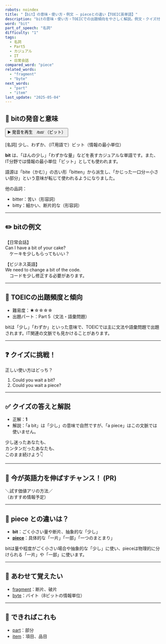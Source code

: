 ```yaml
---
robots: noindex
title: "【bit】の意味・使い方・例文 ― pieceとの違い【TOEIC英単語】"
description: "bitの意味・使い方・TOEICでの出題傾向をやさしく解説。例文・クイズ付きでpieceとの違いもわかりやすく学べます。"
word: "bit"
part_of_speech: "名詞"
difficulty: "1"
tags:
  - 名詞
  - Part5
  - カジュアル
  - IT
  - 日常会話
compared_word: "piece"
related_words:
  - "fragment"
  - "byte"
next_words:
  - "part"
  - "item"
last_update: "2025-05-04"
---
```


## 🔰 bitの発音と意味

<button class="play-audio" onclick="playTTS('bit')">
  <span class="play-audio-main">
    ▶️ 発音を再生　/bɪt/
  </span>
  <span class="play-audio-sub">
    （ビット）
  </span>
</button>

[名詞] 少し、わずか、（IT用語で）ビット（情報の最小単位）

**bit** は、「ほんの少し」「わずかな量」などを表すカジュアルな単語です。また、IT分野では情報の最小単位「ビット」としても使われます。

語源は「bite（かむ）」の古い形「bitten」から派生し、「かじった一口分＝小さい部分」という意味が転じて使われるようになりました。

他の品詞：  
- bitter：苦い（形容詞）
- bitty：細かい、断片的な（形容詞）

---

## ✏️ bitの例文

【日常会話】  
Can I have a bit of your cake?  
　ケーキを少しもらってもいい？

【ビジネス英語】  
We need to change a bit of the code.  
　コードを少し修正する必要があります。

---

## 🎯 TOEICの出題頻度と傾向

- 難易度：★☆☆☆☆
- 出題パート：Part 5（文法・語彙問題）

bitは「少し」「わずか」といった意味で、TOEICでは主に文法や語彙問題で出題されます。IT関連の文脈でも見かけることがあります。

---

## ❓ クイズに挑戦！

正しい使い方はどっち？

1. Could you wait a bit?
2. Could you wait a piece?

---

## ✅ クイズの答えと解説

- 正解：**1**
- 解説：「a bit」は「少し」の意味で自然ですが、「a piece」はこの文脈では使いません。

少し迷ったあなたも、  
カンタンだったあなたも、  
このまま続けよう👇️

---

## 🚀 今が英語力を伸ばすチャンス！ (PR)

<div class="info-center">
＼試す価値アリの方法／<br>  
（おすすめ情報予定）
</div>

---

## 🤔  piece との違いは？

- **bit**：ごく小さい量や断片、抽象的な「少し」
- **[piece](/word/piece/)**：具体的な「一片」「一部」「一つのまとまり」

bitは量や程度がごく小さい場合や抽象的な「少し」に使い、pieceは物理的に分けられる「一片」や「一部」に使います。

---

## 🧩 あわせて覚えたい

- [fragment](/word/fragment/)：断片、破片
- [byte](/word/byte/)：バイト（8ビットの情報単位）

---

## 📖 できればこれも

- [part](/word/part/)：部分
- [item](/word/item/)：項目、品目

<!-- cvid: aid00_bid19 -->
